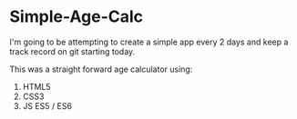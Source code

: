 # Simple-Age-Calc

I'm going to be attempting to create a simple app every 2 days and keep a track record on git starting today.

This was a straight forward age calculator using:
1. HTML5
2. CSS3
3. JS ES5 / ES6
